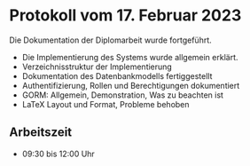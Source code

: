 # Protokoll vom 17. Februar 2023 

Die Dokumentation der Diplomarbeit wurde fortgeführt. 
- Die Implementierung des Systems wurde allgemein erklärt.
- Verzeichnisstruktur der Implementierung
- Dokumentation des Datenbankmodells fertiggestellt
- Authentifizierung, Rollen und Berechtigungen dokumentiert
- GORM: Allgemein, Demonstration, Was zu beachten ist
- LaTeX Layout und Format, Probleme behoben 

## Arbeitszeit
<!-- { "progress": true, "date": ["23/02/17"] } -->
- 09:30 bis 12:00 Uhr
<!-- { "progress": false } -->
